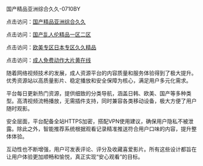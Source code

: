 国产精品亚洲综合久久-0710BY

点击访问：<a href="https://heiliaozj3tjd.pages.dev">国产精品亚洲综合久久</a>

点击访问：<a href="https://heiliaoe8ajia.pages.dev">国产乱人伦精品一区二区</a>

点击访问：<a href="https://heiliaoxqkkct.pages.dev">欧美专区日本专区久久精品</a>

点击访问：<a href="https://heiliaoxwd5i8.pages.dev">成人免费动作大片黄在线</a>

随着网络视频技术的发展，成人资源平台的内容质量和服务体验得到了极大提升。优秀资源站以高质量影片、稳定播放和安全保障为核心，满足用户多元化需求。

平台每日更新热门资源，提供细致的分类导航，涵盖日韩、欧美、国产等多种类型。高清视频流畅播放，无需插件支持，同时兼容各类移动设备，极大方便了用户随时观影。

安全层面，平台配备全站HTTPS加密，搭配VPN使用建议，确保用户隐私不被泄露。除此之外，智能推荐系统根据观看记录精准推送符合用户口味的内容，提升整体体验。

互动性也不断增强，用户可发表评论、评分及收藏喜爱影片。所有这些设计都旨在让用户体验更加顺畅和愉悦，真正实现“安心观看”的目标。

<span style="display:none;">[Canonical link]( https://github.com/ribenzhe10072/429133 ）</span>
